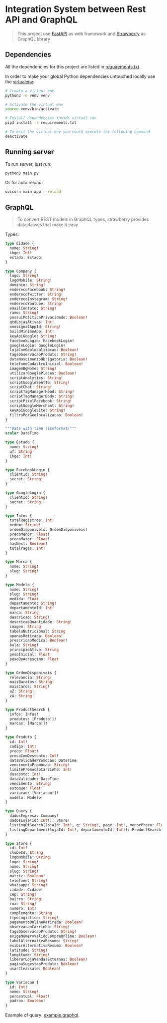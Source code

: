 # Integration System between Rest API and GraphQL

> This project use [FastAPI](https://fastapi.tiangolo.com/) as web framework and [Strawberry](https://strawberry.rocks/) as GraphQL library

## Dependencies

All the dependencies for this project are listed in [requirements.txt](requirements.txt).

In order to make your global Python dependencies untouched locally use the [virtualenv](https://virtualenv.pypa.io/en/latest/):

```sh
# Create a virtual env
python3 -m venv venv

# Activate the virtual env
source venv/bin/activate

# Install dependencies inside virtual env
pip3 install -r requirements.txt

# To exit the virtual env you could execute the following command
deactivate
```

## Running server

To run server, just run:
```sh
python3 main.py
```
Or for auto reload:
```sh
uvicorn main:app --reload
```

## GraphQL
> To convert REST models in GraphQL types, strawberry provides dataclasses that make it easy

Types:
```graphql
type Cidade {
  nome: String!
  ibge: Int!
  estado: Estado!
}

type Company {
  logo: String!
  logoMobile: String!
  dominio: String!
  enderecoFacebook: String!
  enderecoTwitter: String!
  enderecoInstagram: String!
  enderecoYoutube: String!
  emailContato: String!
  ramo: String!
  possuiPoliticaPrivacidade: Boolean!
  qtdLojasAtivas: Int!
  onesignalAppId: String!
  buildMinimoApp: Int!
  keyApiGoogle: String!
  facebookLogin: FacebookLogin!
  googleLogin: GoogleLogin!
  lojaComGeolocalizacao: Boolean!
  tagsObservacaoProduto: String!
  dataNascimentoObrigatoria: Boolean!
  telefoneCadastroInicial: Boolean!
  imagemBgHome: String!
  utilizarGooglePlaces: Boolean!
  scriptAnalytics: String!
  scriptGoogleSentTo: String!
  scriptChat: String!
  scriptTagManagerHead: String!
  scriptTagManagerBody: String!
  scriptPixelFacebook: String!
  scriptGoogleMerchant: String!
  keyApiGoogleSite: String!
  filtroPorGeolocalizacao: Boolean!
}

"""Date with time (isoformat)"""
scalar DateTime

type Estado {
  nome: String!
  uf: String!
  ibge: Int!
}

type FacebookLogin {
  clientId: String!
  secret: String!
}

type GoogleLogin {
  clientId: String!
  secret: String!
}

type Infos {
  totalRegistros: Int!
  ordem: String!
  ordemDisponiveis: OrdemDisponiveis!
  precoMenor: Float!
  precoMaior: Float!
  hasNext: Boolean!
  totalPages: Int!
}

type Marca {
  nome: String!
  slug: String!
}

type Modelo {
  nome: String!
  slug: String!
  medida: Float
  departamento: String!
  departamentoId: Int!
  marca: String
  descricao: String!
  descricaoQuantidade: String!
  imagem: String
  tabelaNutricional: String
  apenasRetirada: Boolean!
  prescricaoMedica: Boolean!
  bula: String!
  principioAtivo: String
  pesoInicial: Float
  pesoDeAcrescimo: Float
}

type OrdemDisponiveis {
  relevancia: String!
  maisBaratos: String!
  maisCaros: String!
  aZ: String!
  zA: String!
}

type ProductSearch {
  infos: Infos!
  produtos: [Produto!]!
  marcas: [Marca!]!
}

type Produto {
  id: Int!
  codigo: Int!
  preco: Float!
  precoComDesconto: Int!
  dataValidadePromocao: DateTime
  vencimentoPromocao: String!
  limitePromocaoCarrinho: Int!
  desconto: Int!
  dataValidade: DateTime
  vencimento: String!
  estoque: Float!
  variacao: [Variacao!]!
  modelo: Modelo!
}

type Query {
  dadosEmpresa: Company!
  dadosLoja(id: Int!): Store!
  listingOfSearch(lojaId: Int!, q: String!, page: Int!, menorPreco: Float!, maiorPreco: Float!, ordem: String!): ProductSearch!
  listingDepartment(lojaId: Int!, departamentoId: Int!): ProductSearch!
}

type Store {
  id: Int!
  clubeId: String
  logoMobile: String!
  logo: String!
  nome: String!
  slug: String!
  matriz: Boolean!
  telefone: String!
  whatsapp: String!
  cidade: Cidade!
  cep: String!
  bairro: String!
  rua: String!
  numero: Int!
  complemento: String
  tipoLogistica: String!
  pagamentoOnlineRetirada: Boolean!
  observacaoCarrinho: String!
  tagsObservacaoProduto: String!
  exigeNumeroValidoCompraOnline: Boolean!
  labelAlternativaResumo: String!
  exibirAlternativaResumo: Boolean!
  latitude: String!
  longitude: String!
  liberarLojaVendasExternas: Boolean!
  paginaSugestaoProduto: Boolean!
  usarClearsale: Boolean!
}

type Variacao {
  id: Int!
  nome: String!
  percentual: Float!
  padrao: Boolean!
}
````


Example of query: [example.graphql](example.graphql).